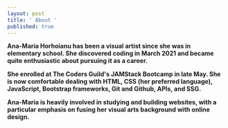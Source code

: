 ```yaml
---
layout: post
title: ' About '
published: true
---
```

**Ana-Maria Horhoianu has been a visual artist since she was in elementary school. She discovered coding in March 2021 and became quite enthusiastic about pursuing it as a career.**

**She enrolled at The Coders Guild's JAMStack Bootcamp in late May. She is now comfortable dealing with HTML, CSS (her preferred language), JavaScript, Bootstrap frameworks, Git and Github, APIs, and SSG.**

**Ana-Maria is heavily involved in studying and building websites, with a particular emphasis on fusing her visual arts background with online design.**